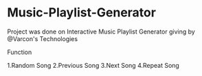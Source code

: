# Music-Playlist-Generator
Project was done on Interactive Music Playlist Generator giving by @Varcon's Technologies

Function

1.Random Song
2.Previous Song
3.Next Song
4.Repeat Song
